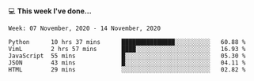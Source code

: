 💻 **This week I've done...**

<!--START_SECTION:waka-->
```text
Week: 07 November, 2020 - 14 November, 2020

Python      10 hrs 37 mins      ███████████████░░░░░░░░░░   60.88 % 
VimL        2 hrs 57 mins       ████░░░░░░░░░░░░░░░░░░░░░   16.93 % 
JavaScript  55 mins             █░░░░░░░░░░░░░░░░░░░░░░░░   05.30 % 
JSON        43 mins             █░░░░░░░░░░░░░░░░░░░░░░░░   04.11 % 
HTML        29 mins             ░░░░░░░░░░░░░░░░░░░░░░░░░   02.82 %
```
<!--END_SECTION:waka-->
